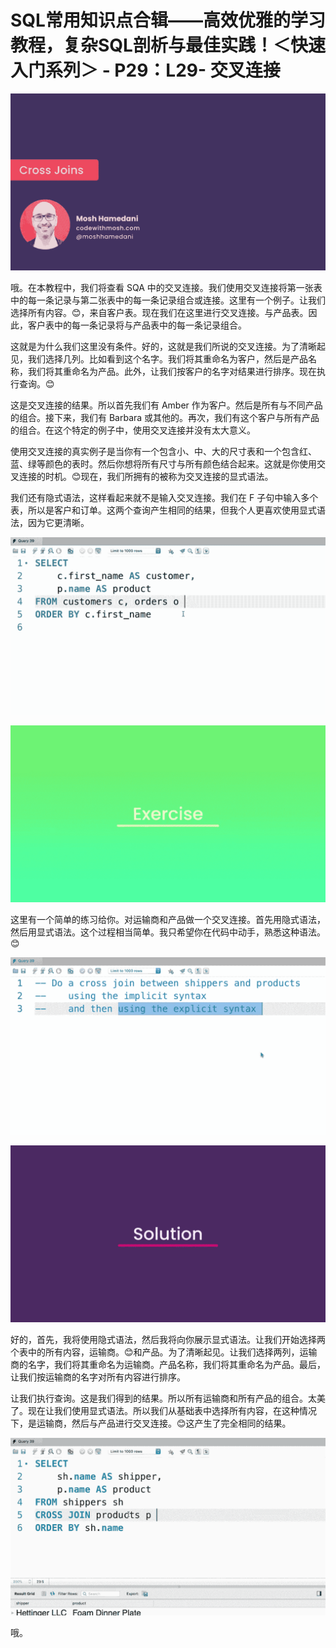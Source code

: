 # SQL常用知识点合辑——高效优雅的学习教程，复杂SQL剖析与最佳实践！＜快速入门系列＞ - P29：L29- 交叉连接 

![](img/0171f3687694160a13cbb67ab89ea954_0.png)

哦。在本教程中，我们将查看 SQA 中的交叉连接。我们使用交叉连接将第一张表中的每一条记录与第二张表中的每一条记录组合或连接。这里有一个例子。让我们选择所有内容。😊，来自客户表。现在我们在这里进行交叉连接。与产品表。因此，客户表中的每一条记录将与产品表中的每一条记录组合。

这就是为什么我们这里没有条件。好的，这就是我们所说的交叉连接。为了清晰起见，我们选择几列。比如看到这个名字。我们将其重命名为客户，然后是产品名称，我们将其重命名为产品。此外，让我们按客户的名字对结果进行排序。现在执行查询。😊

这是交叉连接的结果。所以首先我们有 Amber 作为客户。然后是所有与不同产品的组合。接下来，我们有 Barbara 或其他的。再次，我们有这个客户与所有产品的组合。在这个特定的例子中，使用交叉连接并没有太大意义。

使用交叉连接的真实例子是当你有一个包含小、中、大的尺寸表和一个包含红、蓝、绿等颜色的表时。然后你想将所有尺寸与所有颜色结合起来。这就是你使用交叉连接的时机。😊现在，我们所拥有的被称为交叉连接的显式语法。

我们还有隐式语法，这样看起来就不是输入交叉连接。我们在 F 子句中输入多个表，所以是客户和订单。这两个查询产生相同的结果，但我个人更喜欢使用显式语法，因为它更清晰。

![](img/0171f3687694160a13cbb67ab89ea954_2.png)

![](img/0171f3687694160a13cbb67ab89ea954_3.png)

这里有一个简单的练习给你。对运输商和产品做一个交叉连接。首先用隐式语法，然后用显式语法。这个过程相当简单。我只希望你在代码中动手，熟悉这种语法。😊

![](img/0171f3687694160a13cbb67ab89ea954_5.png)

![](img/0171f3687694160a13cbb67ab89ea954_6.png)

好的，首先，我将使用隐式语法，然后我将向你展示显式语法。让我们开始选择两个表中的所有内容，运输商。😊和产品。为了清晰起见。让我们选择两列，运输商的名字，我们将其重命名为运输商。产品名称，我们将其重命名为产品。最后，让我们按运输商的名字对所有内容进行排序。

让我们执行查询。这是我们得到的结果。所以所有运输商和所有产品的组合。太美了。现在让我们使用显式语法。所以我们从基础表中选择所有内容，在这种情况下，是运输商，然后与产品进行交叉连接。😊这产生了完全相同的结果。

![](img/0171f3687694160a13cbb67ab89ea954_8.png)

哦。
